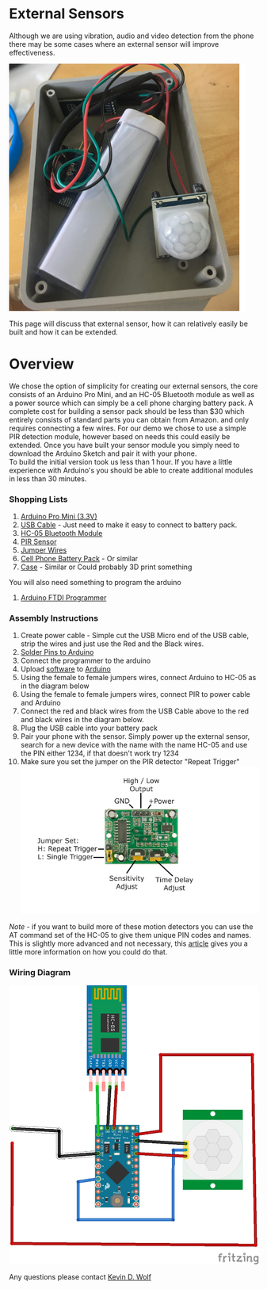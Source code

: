 # External Sensors
Although we are using vibration, audio and video detection from the phone there may be some cases where an external sensor will improve effectiveness.

![PIR Sensor](./images/Assembly.png)


This page will discuss that external sensor, how it can relatively easily be built and how it can be extended.

# Overview
We chose the option of simplicity for creating our external sensors, the core consists of an Arduino Pro Mini, and an HC-05 Bluetooth module as well as
a power source which can simply be a cell phone charging battery pack.  A complete cost for building a sensor pack should be less than $30 which entirely consists of standard parts you can obtain from Amazon.
and only requires connecting a few wires.  For our demo we chose to use a simple PIR detection module, however based on needs this could 
easily be extended.  Once you have built your sensor module you simply need to download the Arduino Sketch and pair it with your phone.  
To build the initial version took us less than 1 hour.  If you have a little experience with Arduino's you should be able to create additional modules in less than 30 minutes.

### Shopping Lists
1. [Arduino Pro Mini (3.3V)](https://www.amazon.com/HiLetgo-Atmega328P-AU-Development-Microcontroller-Bootloadered/dp/B00E87VWQW/ref=sr_1_1_sspa?ie=UTF8&qid=1540403147&sr=8-1-spons&keywords=arduino+pro+mini+3.3v&psc=1)
1. [USB Cable](https://www.amazon.com/Android-COVERY-Charging-Samsung-Motorola/dp/B07F9LWQTM/ref=sr_1_6?ie=UTF8&qid=1540403178&sr=8-6&keywords=USB+Cable&dpID=51YH%252BgthZaL&preST=_SY300_QL70_&dpSrc=srch) - Just need to make it easy to connect to battery pack.
1. [HC-05 Bluetooth Module](https://www.amazon.com/HiLetgo-Wireless-Bluetooth-Transceiver-Arduino/dp/B071YJG8DR/ref=sr_1_1_sspa?ie=UTF8&qid=1540403217&sr=8-1-spons&keywords=HC-05&psc=1)
1. [PIR Sensor](https://www.amazon.com/DIYmall-HC-SR501-Infrared-Sensor-Arduino/dp/B07CSM3K63/ref=sr_1_10?s=industrial&ie=UTF8&qid=1540403253&sr=1-10&keywords=PIR+Sensor)
1. [Jumper Wires](https://www.amazon.com/Elegoo-EL-CP-004-Multicolored-Breadboard-arduino/dp/B01EV70C78/ref=pd_bxgy_147_img_3?_encoding=UTF8&pd_rd_i=B01EV70C78&pd_rd_r=d03e2a3f-d7b4-11e8-8b2a-43f93729c796&pd_rd_w=Q6UF4&pd_rd_wg=qe7a6&pf_rd_i=desktop-dp-sims&pf_rd_m=ATVPDKIKX0DER&pf_rd_p=6725dbd6-9917-451d-beba-16af7874e407&pf_rd_r=W49VJ4N2NY4P7QWWVXAN&pf_rd_s=desktop-dp-sims&pf_rd_t=40701&psc=1&refRID=W49VJ4N2NY4P7QWWVXAN)
1. [Cell Phone Battery Pack](https://www.amazon.com/Anker-PowerCore-Lipstick-Sized-Generation-Batteries/dp/B005X1Y7I2/ref=sr_1_3_acs_ac_2?s=industrial&ie=UTF8&qid=1540403288&sr=1-3-acs&keywords=cell+phone+battery+charger) - Or similar
1. [Case](https://www.amazon.com/Ogrmar-Plastic-Dustproof-Junction-Enclosure/dp/B07875F7YZ/ref=sr_1_6?s=industrial&ie=UTF8&qid=1540403331&sr=1-6&keywords=Project+Case&dpID=31dQrW-ZJEL&preST=_SY300_QL70_&dpSrc=srch) - Similar or Could probably 3D print something

You will also need something to program the arduino
1. [Arduino FTDI Programmer](https://www.amazon.com/Sparkfun-Electronics-4446819-FTDI-Cable/dp/B00DJBNDHE/ref=sr_1_4?s=industrial&ie=UTF8&qid=1540403379&sr=1-4&keywords=arduino+ftdi+cable&dpID=41uimvvUC%252BL&preST=_SY300_QL70_&dpSrc=srch)

### Assembly Instructions
1. Create power cable - Simple cut the USB Micro end of the USB cable, strip the wires and just use the Red and the Black wires.
1. [Solder Pins to Arduino](https://www.youtube.com/watch?v=37mW1i_oEpA)
1. Connect the programmer to the arduino
1. Upload [software](https://github.com/bytemaster-0xff/plugs/tree/master/arduino/motiondetector) to [Arduino](https://www.arduino.cc/en/Guide/ArduinoProMini)
1. Using the female to female jumpers wires, connect Arduino to HC-05 as in the diagram below
1. Using the female to female jumpers wires, connect PIR to power cable and Arduino
1. Connect the red and black wires from the USB Cable above to the red and black wires in the diagram below.
1. Plug the USB cable into your battery pack
1. Pair your phone with the sensor.  Simply power up the external sensor, search for a new device with the name with the name HC-05 and use the PIN either 1234, if that doesn't work try 1234
1. Make sure you set the jumper on the PIR detector "Repeat Trigger"
![PIR Detector](./images/PIRMotion.png)


*Note* - if you want to build more of these motion detectors you can use the AT command set of the HC-05 to give them unique PIN codes and names.  This is slightly more advanced and not necessary, this [article](http://www.martyncurrey.com/arduino-with-hc-05-bluetooth-module-at-mode/) gives you a little more information on how you could do that.


### Wiring Diagram
![Wiring Diagram](./images/ExternalSensorWiring.png)

Any questions please contact [Kevin D. Wolf](mailto:kevinw@software-logistics.com)
